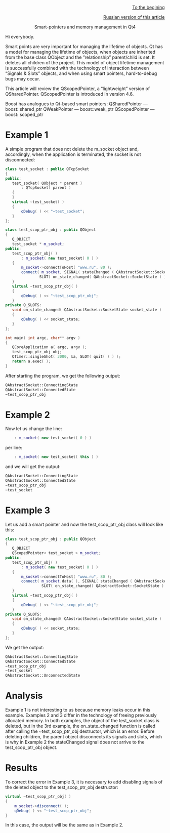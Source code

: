 <p align="right" width="100%"><a href="https://sploid.github.io/">To the begining</a></p>
<p align="right" width="100%"><a href="https://sploid.github.io/ptrs/">Russian version of this article</a></p>

<p align="center" width="100%">Smart-pointers and memory management in Qt4</p>

Hi everybody.

Smart points are very important for managing the lifetime of objects. Qt has a model for managing the lifetime of objects, when objects are inherited from the base class QObject and the ”relationship” parent/child is set. It deletes all children of the project. This model of object lifetime management is successfully combined with the technology of interaction between “Signals & Slots” objects, and when using smart pointers, hard-to-debug bugs may occur.

This article will review the QScopedPointer, a “lightweight” version of QSharedPointer. QScopedPointer is introduced in version 4.6.

Boost has analogues to Qt-based smart pointers:
QSharedPointer — boost::shared_ptr
QWeakPointer — boost::weak_ptr
QScopedPointer — boost::scoped_ptr

# Example 1

A simple program that does not delete the m_socket object and, accordingly, when the application is terminated, the socket is not disconnected:

```cpp
class test_socket : public QTcpSocket
{
public:
   test_socket( QObject * parent )
       : QTcpSocket( parent )
   {
   }
   virtual ~test_socket( )
   {
       qDebug( ) << "~test_socket";
   }
};

class test_scop_ptr_obj : public QObject
{
   Q_OBJECT
   test_socket * m_socket;
public:
   test_scop_ptr_obj( )
       : m_socket( new test_socket( 0 ) )
   {
       m_socket->connectToHost( "www.ru", 80 );
       connect( m_socket, SIGNAL( stateChanged ( QAbstractSocket::SocketState ) ),
               SLOT( on_state_changed( QAbstractSocket::SocketState ) ) );
   }
   virtual ~test_scop_ptr_obj( )
   {
       qDebug( ) << "~test_scop_ptr_obj";
   }
private Q_SLOTS:
   void on_state_changed( QAbstractSocket::SocketState socket_state )
   {
       qDebug( ) << socket_state;
   }
};

int main( int argc, char** argv )
{
   QCoreApplication a( argc, argv );
   test_scop_ptr_obj obj;
   QTimer::singleShot( 3000, &a, SLOT( quit( ) ) );
   return a.exec( );
}
```

After starting the program, we get the following output:

```txt
QAbstractSocket::ConnectingState
QAbstractSocket::ConnectedState
~test_scop_ptr_obj
```

# Example 2

Now let us change the line:

```cpp
    : m_socket( new test_socket( 0 ) )
```

per line:

```cpp
    : m_socket( new test_socket( this ) )
```

and we will get the output:

```txt
QAbstractSocket::ConnectingState
QAbstractSocket::ConnectedState
~test_scop_ptr_obj
~test_socket
```

# Example 3

Let us add a smart pointer and now the test_scop_ptr_obj class will look like this:

```cpp
class test_scop_ptr_obj : public QObject
{
   Q_OBJECT
   QScopedPointer< test_socket > m_socket;
public:
   test_scop_ptr_obj( )
       : m_socket( new test_socket( 0 ) )
   {
       m_socket->connectToHost( "www.ru", 80 );
       connect( m_socket.data( ), SIGNAL( stateChanged ( QAbstractSocket::SocketState ) ),
                SLOT( on_state_changed( QAbstractSocket::SocketState ) ) );
   }
   virtual ~test_scop_ptr_obj( )
   {
       qDebug( ) << "~test_scop_ptr_obj";
   }
private Q_SLOTS:
   void on_state_changed( QAbstractSocket::SocketState socket_state )
   {
       qDebug( ) << socket_state;
   }
};
```

We get the output:

```txt
QAbstractSocket::ConnectingState
QAbstractSocket::ConnectedState
~test_scop_ptr_obj
~test_socket
QAbstractSocket::UnconnectedState
```

# Analysis

Example 1 is not interesting to us because memory leaks occur in this example.
Examples 2 and 3 differ in the technology of freeing previously allocated memory. In both examples, the object of the test_socket class is deleted, but in the 3rd example, the on_state_changed function is called after calling the ~test_scop_ptr_obj destructor, which is an error. Before deleting children, the parent object disconnects its signals and slots, which is why in Example 2 the stateChanged signal does not arrive to the test_scop_ptr_obj object.

# Results

To correct the error in Example 3, it is necessary to add disabling signals of the deleted object to the test_scop_ptr_obj destructor:

```cpp
virtual ~test_scop_ptr_obj( )
{
    m_socket->disconnect( );
    qDebug( ) << "~test_scop_ptr_obj";
}
```

In this case, the output will be the same as in Example 2.
